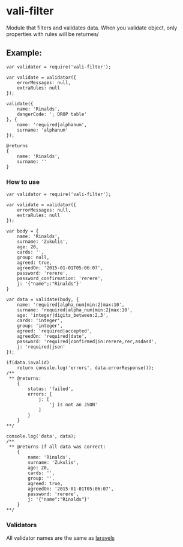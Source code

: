 # vali-filter

Module that filters and validates data.
When you validate object, only properties with rules will be returnes/

## Example:
    var validator = require('vali-filter');
    
    var validate = validator({
        errorMessages: null,
        extraRules: null
    });

    validate({
        name: 'Rinalds',
        dangerCode: '; DROP table'
    }, {
        name: 'required|alphanum',
        surname: 'alphanum'
    });

    @returns
    {
        name: 'Rinalds',
        surname: ''
    }



### How to use

    var validator = require('vali-filter');
    
    var validate = validator({
    	errorMessages: null,
    	extraRules: null
    });
    
    var body = {
    	name: 'Rinalds',
    	surname: 'Zukulis',
    	age: 20,
    	cards: '',
    	group: null,
    	agreed: true,
    	agreedOn: '2015-01-01T05:06:07',
    	password: 'rerere',
    	password_confirmation: 'rerere',
    	j: '{"name";:"Rinalds"}'
    }
    
    var data = validate(body, {
    	name: 'required|alpha_num|min:2|max:10',
    	surname: 'required|alpha_num|min:2|max:10',
    	age: 'integer|digits_between:2,3',
    	cards: 'integer',
    	group: 'integer',
    	agreed: 'required|accepted',
    	agreedOn: 'required|date',
    	password: 'required|confirmed|in:rerere,rer,asdasd',
    	j: 'required|json'
    });
    
    if(data.invalid)
    	return console.log('errors', data.errorResponse());
    /**
     ** @returns:
        {
            status: 'failed',
            errors: {
                j: [
                    'j is not an JSON'
                ]
            }
        }
    **/
    
    console.log('data', data);
    /**
     ** @returns if all data was correct:
        {
            name: 'Rinalds',
            surname: 'Zukulis',
            age: 20,
            cards: '',
            group: '',
            agreed: true,
            agreedOn: '2015-01-01T05:06:07',
            password: 'rerere',
            j: '{"name":"Rinalds"}'
        }
    **/

### Validators
All validator names are the same as [laravels](http://laravel.com/docs/5.1/validation)
